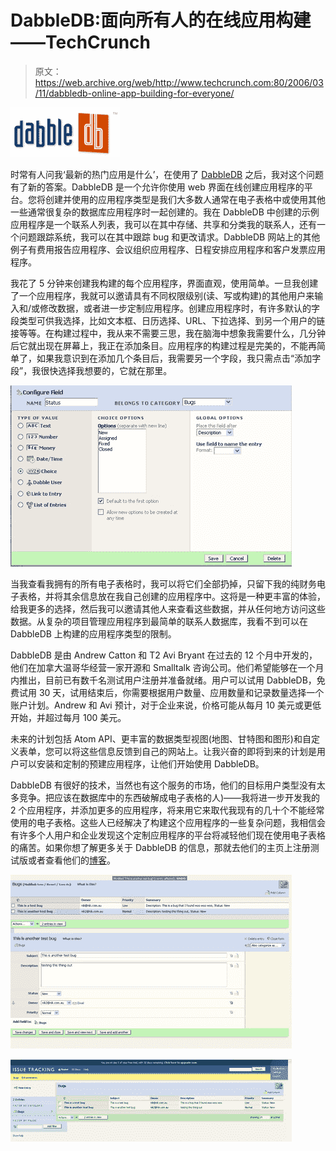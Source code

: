# DabbleDB:面向所有人的在线应用构建——TechCrunch

> 原文：<https://web.archive.org/web/http://www.techcrunch.com:80/2006/03/11/dabbledb-online-app-building-for-everyone/>

[![dabble](img/2b159d933947c79d94347d3803eb97f2.png)](https://web.archive.org/web/20220816012635/http://www.dabbledb.com/)

时常有人问我‘最新的热门应用是什么’，在使用了 [DabbleDB](https://web.archive.org/web/20220816012635/http://www.dabbledb.com/) 之后，我对这个问题有了新的答案。DabbleDB 是一个允许你使用 web 界面在线创建应用程序的平台。您将创建并使用的应用程序类型是我们大多数人通常在电子表格中或使用其他一些通常很复杂的数据库应用程序时一起创建的。我在 DabbleDB 中创建的示例应用程序是一个联系人列表，我可以在其中存储、共享和分类我的联系人，还有一个问题跟踪系统，我可以在其中跟踪 bug 和更改请求。DabbleDB 网站上的其他例子有费用报告应用程序、会议组织应用程序、日程安排应用程序和客户发票应用程序。

我花了 5 分钟来创建我构建的每个应用程序，界面直观，使用简单。一旦我创建了一个应用程序，我就可以邀请具有不同权限级别(读、写或构建)的其他用户来输入和/或修改数据，或者进一步定制应用程序。创建应用程序时，有许多默认的字段类型可供我选择，比如文本框、日历选择、URL、下拉选择、到另一个用户的链接等等。在构建过程中，我从来不需要三思，我在脑海中想象我需要什么，几分钟后它就出现在屏幕上，我正在添加条目。应用程序的构建过程是完美的，不能再简单了，如果我意识到在添加几个条目后，我需要另一个字段，我只需点击“添加字段”，我很快选择我想要的，它就在那里。

![Dabble Screenshot](img/416cb045588ebfb98013a852c1e4157d.png)

当我查看我拥有的所有电子表格时，我可以将它们全部扔掉，只留下我的纯财务电子表格，并将其余信息放在我自己创建的应用程序中。这将是一种更丰富的体验，给我更多的选择，然后我可以邀请其他人来查看这些数据，并从任何地方访问这些数据。从复杂的项目管理应用程序到最简单的联系人数据库，我看不到可以在 DabbleDB 上构建的应用程序类型的限制。

DabbleDB 是由 Andrew Catton 和 T2 Avi Bryant 在过去的 12 个月中开发的，他们在加拿大温哥华经营一家开源和 Smalltalk 咨询公司。他们希望能够在一个月内推出，目前已有数千名测试用户注册并准备就绪。用户可以试用 DabbleDB，免费试用 30 天，试用结束后，你需要根据用户数量、应用数量和记录数量选择一个账户计划。Andrew 和 Avi 预计，对于企业来说，价格可能从每月 10 美元或更低开始，并超过每月 100 美元。

未来的计划包括 Atom API、更丰富的数据类型视图(地图、甘特图和图形)和自定义表单，您可以将这些信息反馈到自己的网站上。让我兴奋的即将到来的计划是用户可以安装和定制的预建应用程序，让他们开始使用 DabbleDB。

DabbleDB 有很好的技术，当然也有这个服务的市场，他们的目标用户类型没有太多竞争。把应该在数据库中的东西破解成电子表格的人)——我将进一步开发我的 2 个应用程序，并添加更多的应用程序，将来用它来取代我现有的几十个不能经常使用的电子表格。这些人已经解决了构建这个应用程序的一些复杂问题，我相信会有许多个人用户和企业发现这个定制应用程序的平台将减轻他们现在使用电子表格的痛苦。如果你想了解更多关于 DabbleDB 的信息，那就去他们的主页上注册测试版或者查看他们的[博客](https://web.archive.org/web/20220816012635/http://smallthought.com/blog/)。

![Dabble Screenshot](img/ce0f4024c525cf519114495e6c0350aa.png)

![dabble1.jpg](img/98a9e6da41b32616feab993d9a75e135.png)